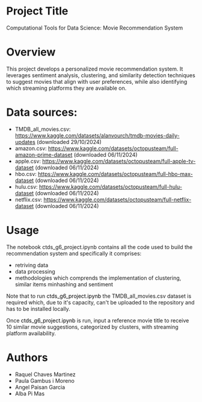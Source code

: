 # Project Title
Computational Tools for Data Science: Movie Recommendation System

# Overview
This project develops a personalized movie recommendation system. It leverages sentiment analysis, clustering, and similarity detection techniques to suggest movies that align with user preferences, while also identifying which streaming platforms they are available on.

# Data sources:
 - TMDB_all_movies.csv: https://www.kaggle.com/datasets/alanvourch/tmdb-movies-daily-updates (downloaded 29/10/2024)
 - amazon.csv: https://www.kaggle.com/datasets/octopusteam/full-amazon-prime-dataset (downloaded 06/11/2024)
 - apple.csv: https://www.kaggle.com/datasets/octopusteam/full-apple-tv-dataset (downloaded 06/11/2024) 
 - hbo.csv: https://www.kaggle.com/datasets/octopusteam/full-hbo-max-dataset (downloaded 06/11/2024)
 - hulu.csv: https://www.kaggle.com/datasets/octopusteam/full-hulu-dataset (downloaded 06/11/2024) 
 - netflix.csv: https://www.kaggle.com/datasets/octopusteam/full-netflix-dataset (downloaded 06/11/2024) 

# Usage
The notebook ctds_g6_project.ipynb contains all the code used to build the recommendation system and specifically it comprises:

- retriving data
- data processing
- methodologies which comprends the implementation of clustering, similar items minhashing and sentiment

Note that to run <font color="black"> ctds_g6_project.ipynb </font> the TMDB_all_movies.csv dataset is required which, due to it's capacity, can't be uploaded to the repository and has to be installed locally.

Once <font color="black"> ctds_g6_project.ipynb </font> is run, input a reference movie title to receive 10 similar movie suggestions, categorized by clusters, with streaming platform availability.

# Authors
- Raquel Chaves Martinez
- Paula Gambus i Moreno
- Angel Paisan Garcia
- Alba Pi Mas 

 

